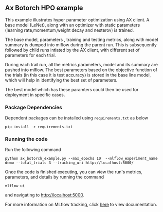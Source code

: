## Ax Botorch HPO example

This example illustrates hyper parameter optimization using AX client. A base model (LeNet), 
along with an optimizer with static parameters (learning rate,momentum,weight decay and nesterov) is trained.

The base model, parameters , training and testing metrics, along with model summary is dumped into mlflow during the parent run.
This is subsequently followed  by child runs intiated by the AX client, with different set of parameters for each trial. 

During each trail run, all the metrics,parameters, model and its summary are pushed into mlflow. 
The best parameters based on the objective function of the trials (in this case it is test accuracy) is stored in the base line model,
which will help in identifying the best set of parameters.

The best model which has these paramters could then be used for deployment in specific cases.

### Package Dependencies

Dependent packages can be installed using `requirements.txt` as below

`pip install -r requirements.txt`

### Running the code

Run the following command

`python ax_botorch_example.py --max_epochs 10  --mlflow_experiment_name demo --total_trials 3 --tracking_uri http://localhost:5000/`

Once the code is finished executing, you can view the run's metrics, parameters, and details by running the command

```
mlflow ui
```

and navigating to [http://localhost:5000](http://localhost:5000).

For more information on MLflow tracking, click [here](https://www.mlflow.org/docs/latest/tracking.html#mlflow-tracking) to view documentation.

